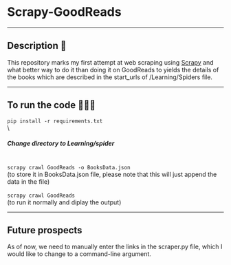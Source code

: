 # Scrapy-GoodReads

---

## Description 📝

This repository marks my first attempt at web scraping using [Scrapy](https://scrapy.org/) and what better way
to do it than doing it on GoodReads to yields the details of the books which are described in the start_urls of
/Learning/Spiders file.

---

## To run the code 👨🏽‍💻

`pip install -r requirements.txt`\
\

##### Change directory to Learning/spider

\
`scrapy crawl GoodReads -o BooksData.json`\
(to store it in BooksData.json file, please note that this will just append the data in the file)\
\
`scrapy crawl GoodReads`\
(to run it normally and diplay the output)

---

## Future prospects

As of now, we need to manually enter the links in the scraper.py file, which I would like to change to a command-line
argument.
